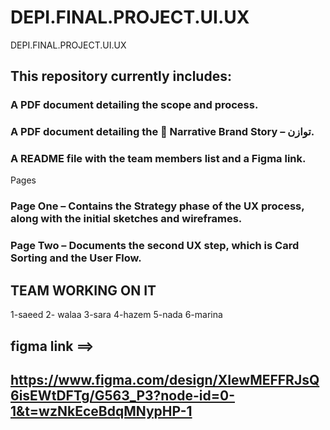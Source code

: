 # DEPI.FINAL.PROJECT.UI.UX
DEPI.FINAL.PROJECT.UI.UX

## This repository currently includes:

### A PDF document detailing the scope and process.
### A PDF document detailing the 🌿 Narrative Brand Story – توازن.
### A README file with the team members list and a Figma link.

Pages
### Page One – Contains the Strategy phase of the UX process, along with the initial sketches and wireframes.
### Page Two – Documents the second UX step, which is Card Sorting and the User Flow.

## TEAM WORKING ON IT 
1-saeed
2- walaa
3-sara
4-hazem
5-nada
6-marina
## figma link ==> 
## https://www.figma.com/design/XIewMEFFRJsQ6isEWtDFTg/G563_P3?node-id=0-1&t=wzNkEceBdqMNypHP-1
